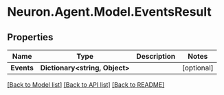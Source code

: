 # Neuron.Agent.Model.EventsResult

## Properties

Name | Type | Description | Notes
------------ | ------------- | ------------- | -------------
**Events** | **Dictionary&lt;string, Object&gt;** |  | [optional] 

[[Back to Model list]](../README.md#documentation-for-models) [[Back to API list]](../README.md#documentation-for-api-endpoints) [[Back to README]](../README.md)

